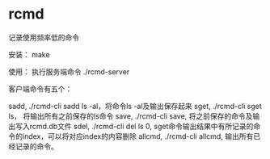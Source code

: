 # rcmd
记录使用频率低的命令

安装： make

使用： 执行服务端命令 ./rcmd-server

客户端命令有五个：

sadd, ./rcmd-cli sadd ls -al，将命令ls -al及输出保存起来
sget, ./rcmd-cli sget ls， 将输出所有之前保存的ls命令
save, ./rcmd-cli save, 将之前保存的命令及输出写入rcmd.db文件
sdel, ./rcmd-cli del ls 0, sget命令输出结果中有所记录的命令的index，可以将对应index的内容删除
allcmd, ./rcmd-cli allcmd, 输出所有已经记录的命令。
